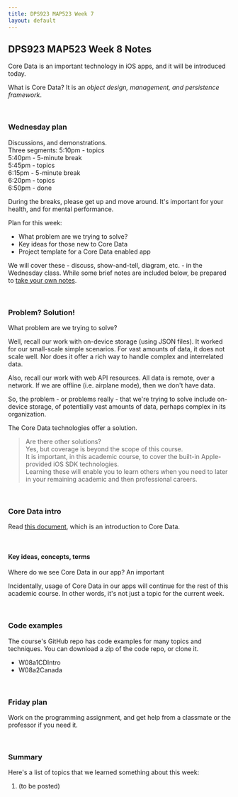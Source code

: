 ```yaml
---
title: DPS923 MAP523 Week 7
layout: default
---
```


## DPS923 MAP523 Week 8 Notes

Core Data is an important technology in iOS apps, and it will be introduced today. 

What is Core Data? It is an *object design, management, and persistence framework*.  

<br>

### Wednesday plan

Discussions, and demonstrations.  
Three segments:
5:10pm - topics  
5:40pm - 5-minute break  
5:45pm - topics  
6:15pm - 5-minute break  
6:20pm - topics  
6:50pm - done  

During the breaks, please get up and move around. It's important for your health, and for mental performance. 

Plan for this week:
* What problem are we trying to solve?
* Key ideas for those new to Core Data 
* Project template for a Core Data enabled app 

We will cover these - discuss, show-and-tell, diagram, etc. - in the Wednesday class. While some brief notes are included below, be prepared to [take your own notes](/standards#taking-notes-in-class). 

<br>

### Problem? Solution!

What problem are we trying to solve? 

Well, recall our work with on-device storage (using JSON files). It worked for our small-scale simple scenarios. For vast amounts of data, it does not scale well. Nor does it offer a rich way to handle complex and interrelated data. 

Also, recall our work with web API resources. All data is remote, over a network. If we are offline (i.e. airplane mode), then we don't have data. 

So, the problem - or problems really - that we're trying to solve include on-device storage, of potentially vast amounts of data, perhaps complex in its organization. 

The Core Data technologies offer a solution. 

> Are there other solutions?  
> Yes, but coverage is beyond the scope of this course.  
> It is important, in this academic course, to cover the built-in Apple-provided iOS SDK technologies.  
> Learning these will enable you to learn others when you need to later in your remaining academic and then professional careers. 

<br>

### Core Data intro

Read [this document](core-data-intro), which is an introduction to Core Data. 

<br>

#### Key ideas, concepts, terms 

Where do we see Core Data in our app? An important 


Incidentally, usage of Core Data in our apps will continue for the rest of this academic course. In other words, it's not just a topic for the current week. 

<br>

### Code examples

The course's GitHub repo has code examples for many topics and techniques. You can download a zip of the code repo, or clone it. 
* W08a1CDIntro
* W08a2Canada

<br>

### Friday plan

Work on the programming assignment, and get help from a classmate or the professor if you need it. 

<br>

### Summary

Here's a list of topics that we learned something about this week:
1. (to be posted)

<br>
